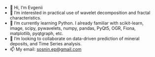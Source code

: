 - 👋 Hi, I’m Evgenii
- 👀 I’m interested in practical use of wavelet decomposition and fractal characteristics.
- 🌱 I’m currently learning Python. I already familiar with scikit-learn, image, scipy, pywavelets, numpy, pandas, PyQt5, OGR, Fiona, matplotlib, pyqtgraph, etc.
- 💞️ I’m looking to collaborate on data-driven prediction of mineral deposits, and Time Series analysis.
- 📫 My email: sosnin.ep@gmail.com

<!---
sepgeo/sepgeo is a ✨ special ✨ repository because its `README.md` (this file) appears on your GitHub profile.
You can click the Preview link to take a look at your changes.
--->
